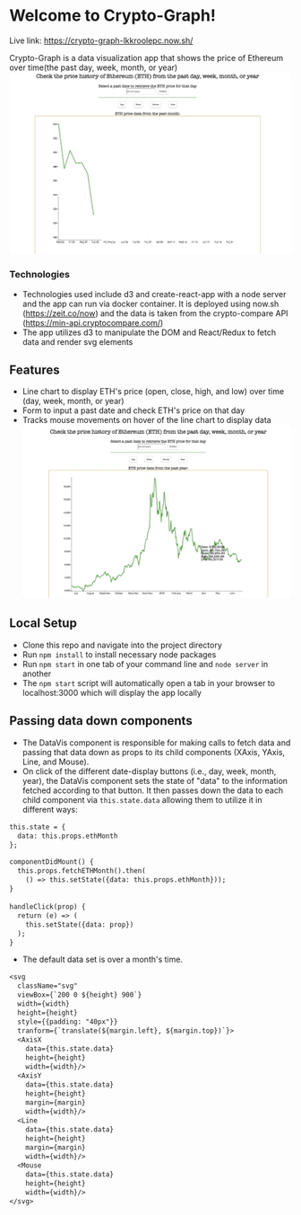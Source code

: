 # Welcome to Crypto-Graph!
Live link: https://crypto-graph-lkkroolepc.now.sh/

Crypto-Graph is a data visualization app that shows the price of Ethereum over time(the past day, week, month, or year)
![](images/gif.gif)

### Technologies
- Technologies used include d3 and create-react-app with a node server and the app can run via docker container. It is deployed using now.sh (https://zeit.co/now) and the data is taken from the crypto-compare API (https://min-api.cryptocompare.com/)
- The app utilizes d3 to manipulate the DOM and React/Redux to fetch data and render svg elements

## Features
- Line chart to display ETH's price (open, close, high, and low) over time (day, week, month, or year)
- Form to input a past date and check ETH's price on that day
- Tracks mouse movements on hover of the line chart to display data
![](images/mouse_gif.gif)

## Local Setup
- Clone this repo and navigate into the project directory
- Run ```npm install``` to install necessary node packages
- Run ```npm start``` in one tab of your command line and ```node server``` in another
- The ```npm start``` script will automatically open a tab in your browser to localhost:3000 which will display the app locally

## Passing data down components
- The DataVis component is responsible for making calls to fetch data and passing that data down as props to its child components (XAxis, YAxis, Line, and Mouse).
- On click of the different date-display buttons (i.e., day, week, month, year), the DataVis component sets the state of "data" to the information fetched according to that button. It then passes down the data to each child component via ```this.state.data``` allowing them to utilize it in different ways:

```
this.state = {
  data: this.props.ethMonth
};
```

```
componentDidMount() {
  this.props.fetchETHMonth().then(
    () => this.setState({data: this.props.ethMonth}));
}

handleClick(prop) {
  return (e) => (
    this.setState({data: prop})
  );
}
```
- The default data set is over a month's time.

```
<svg
  className="svg"
  viewBox={`200 0 ${height} 900`}
  width={width}
  height={height}
  style={{padding: "40px"}}
  tranform={`translate(${margin.left}, ${margin.top})`}>
  <AxisX
    data={this.state.data}
    height={height}
    width={width}/>
  <AxisY
    data={this.state.data}
    height={height}
    margin={margin}
    width={width}/>
  <Line
    data={this.state.data}
    height={height}
    margin={margin}
    width={width}/>
  <Mouse
    data={this.state.data}
    height={height}
    width={width}/>
</svg>
```
